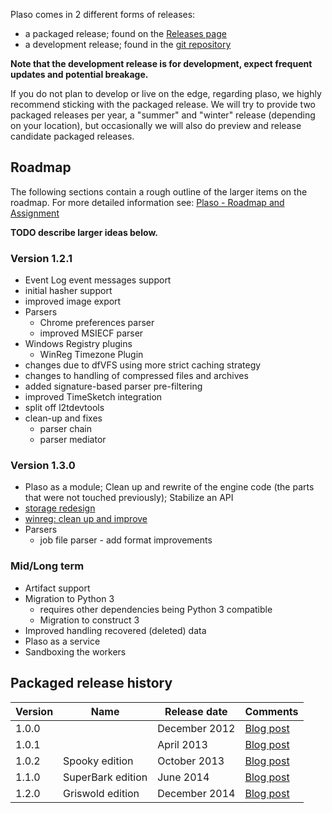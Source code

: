 Plaso comes in 2 different forms of releases:

* a packaged release; found on the [Releases page](https://github.com/log2timeline/plaso/releases)
* a development release; found in the [git repository](https://github.com/log2timeline/plaso)

**Note that the development release is for development, expect frequent updates and potential breakage.**

If you do not plan to develop or live on the edge, regarding plaso, we highly recommend sticking with the packaged release. We will try to provide two packaged releases per year, a "summer" and "winter" release (depending on your location), but occasionally we will also do preview and release candidate packaged releases.

## Roadmap
The following sections contain a rough outline of the larger items on the roadmap. For more detailed information see: [Plaso - Roadmap and Assignment](http://goo.gl/cRjA7y)

**TODO describe larger ideas below.**

### Version 1.2.1

* Event Log event messages support
* initial hasher support
* improved image export
* Parsers
  * Chrome preferences parser
  * improved MSIECF parser
* Windows Registry plugins
  * WinReg Timezone Plugin
* changes due to dfVFS using more strict caching strategy
* changes to handling of compressed files and archives
* added signature-based parser pre-filtering
* improved TimeSketch integration
* split off l2tdevtools
* clean-up and fixes
  * parser chain
  * parser mediator

### Version 1.3.0

* Plaso as a module; Clean up and rewrite of the engine code (the parts that were not touched previously); Stabilize an API
* [storage redesign](https://github.com/log2timeline/plaso/issues/102)
* [winreg: clean up and improve](https://github.com/log2timeline/plaso/issues/145)
* Parsers
  * job file parser - add format improvements

### Mid/Long term

* Artifact support
* Migration to Python 3
  * requires other dependencies being Python 3 compatible
  * Migration to construct 3
* Improved handling recovered (deleted) data
* Plaso as a service
* Sandboxing the workers

## Packaged release history
Version | Name | Release date | Comments
--- | --- | --- | ---
1.0.0 | | December 2012 | [Blog post](http://blog.kiddaland.net/2012/12/first-alpha-release-of-log2timeline.html)
1.0.1 | | April 2013 | [Blog post](http://blog.kiddaland.net/2013/04/flowers-blossoming-trees-and-new-plaso.html)
1.0.2 | Spooky edition | October 2013 | [Blog post](http://blog.kiddaland.net/2013/10/halloween-brings-with-it-riding-witches.html)
1.1.0 | SuperBark edition | June 2014 | [Blog post](http://blog.kiddaland.net/2014/06/what-is-one-to-say-about-june-time-of.html)
1.2.0 | Griswold edition | December 2014 | [Blog post](http://blog.kiddaland.net/2014/12/hey-kids-i-heard-on-news-that-airline.html)